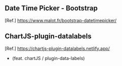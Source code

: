 ## Date Time Picker - Bootstrap 
[Ref.] https://www.malot.fr/bootstrap-datetimepicker/

## ChartJS-plugin-datalabels
[Ref.] https://chartjs-plugin-datalabels.netlify.app/  
  
- (feat. chartJS / plugin-data-labels)
